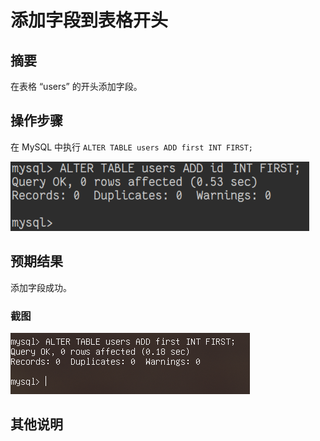# 添加字段到表格开头

## 摘要

在表格 “users” 的开头添加字段。

## 操作步骤

在 MySQL 中执行 `ALTER TABLE users ADD first INT FIRST;`

![添加字段到表格开头](./img/添加字段到表格开头.png)

## 预期结果

添加字段成功。

### 截图

![添加字段到表格开头](./img/添加字段到表格开头2.png)

## 其他说明
